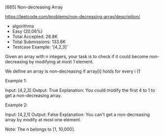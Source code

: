 [665] Non-decreasing Array  

https://leetcode.com/problems/non-decreasing-array/description/

* algorithms
* Easy (20.06%)
* Total Accepted:    26.8K
* Total Submissions: 133.6K
* Testcase Example:  '[4,2,3]'


Given an array with n integers, your task is to check if it could become non-decreasing by modifying at most 1 element.



We define an array is non-decreasing if array[i]  holds for every i (1 

Example 1:

Input: [4,2,3]
Output: True
Explanation: You could modify the first 4 to 1 to get a non-decreasing array.



Example 2:

Input: [4,2,1]
Output: False
Explanation: You can't get a non-decreasing array by modify at most one element.



Note:
The n belongs to [1, 10,000].

